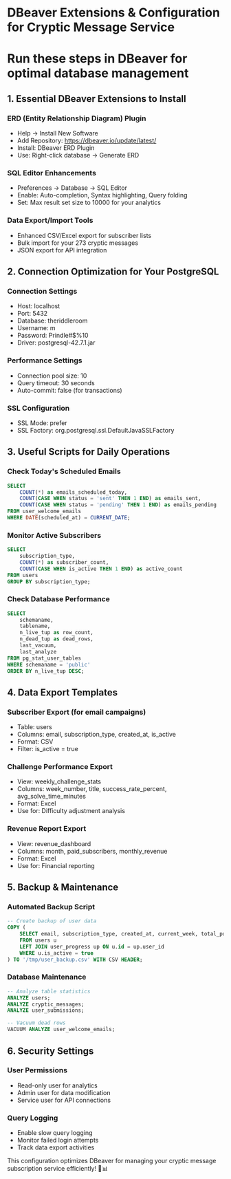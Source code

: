 # DBeaver Extensions & Configuration for Cryptic Message Service
# Run these steps in DBeaver for optimal database management

## 1. Essential DBeaver Extensions to Install

### ERD (Entity Relationship Diagram) Plugin
- Help → Install New Software
- Add Repository: https://dbeaver.io/update/latest/
- Install: DBeaver ERD Plugin
- Use: Right-click database → Generate ERD

### SQL Editor Enhancements
- Preferences → Database → SQL Editor
- Enable: Auto-completion, Syntax highlighting, Query folding
- Set: Max result set size to 10000 for your analytics

### Data Export/Import Tools
- Enhanced CSV/Excel export for subscriber lists
- Bulk import for your 273 cryptic messages
- JSON export for API integration

## 2. Connection Optimization for Your PostgreSQL

### Connection Settings
- Host: localhost
- Port: 5432
- Database: theriddleroom
- Username: m
- Password: Prindle#$%10
- Driver: postgresql-42.7.1.jar

### Performance Settings
- Connection pool size: 10
- Query timeout: 30 seconds
- Auto-commit: false (for transactions)

### SSL Configuration
- SSL Mode: prefer
- SSL Factory: org.postgresql.ssl.DefaultJavaSSLFactory

## 3. Useful Scripts for Daily Operations

### Check Today's Scheduled Emails
```sql
SELECT 
    COUNT(*) as emails_scheduled_today,
    COUNT(CASE WHEN status = 'sent' THEN 1 END) as emails_sent,
    COUNT(CASE WHEN status = 'pending' THEN 1 END) as emails_pending
FROM user_welcome_emails 
WHERE DATE(scheduled_at) = CURRENT_DATE;
```

### Monitor Active Subscribers
```sql
SELECT 
    subscription_type,
    COUNT(*) as subscriber_count,
    COUNT(CASE WHEN is_active THEN 1 END) as active_count
FROM users 
GROUP BY subscription_type;
```

### Check Database Performance
```sql
SELECT 
    schemaname,
    tablename,
    n_live_tup as row_count,
    n_dead_tup as dead_rows,
    last_vacuum,
    last_analyze
FROM pg_stat_user_tables 
WHERE schemaname = 'public'
ORDER BY n_live_tup DESC;
```

## 4. Data Export Templates

### Subscriber Export (for email campaigns)
- Table: users
- Columns: email, subscription_type, created_at, is_active
- Format: CSV
- Filter: is_active = true

### Challenge Performance Export
- View: weekly_challenge_stats
- Columns: week_number, title, success_rate_percent, avg_solve_time_minutes
- Format: Excel
- Use for: Difficulty adjustment analysis

### Revenue Report Export
- View: revenue_dashboard
- Columns: month, paid_subscribers, monthly_revenue
- Format: Excel
- Use for: Financial reporting

## 5. Backup & Maintenance

### Automated Backup Script
```sql
-- Create backup of user data
COPY (
    SELECT email, subscription_type, created_at, current_week, total_points
    FROM users u
    LEFT JOIN user_progress up ON u.id = up.user_id
    WHERE u.is_active = true
) TO '/tmp/user_backup.csv' WITH CSV HEADER;
```

### Database Maintenance
```sql
-- Analyze table statistics
ANALYZE users;
ANALYZE cryptic_messages;
ANALYZE user_submissions;

-- Vacuum dead rows
VACUUM ANALYZE user_welcome_emails;
```

## 6. Security Settings

### User Permissions
- Read-only user for analytics
- Admin user for data modification
- Service user for API connections

### Query Logging
- Enable slow query logging
- Monitor failed login attempts
- Track data export activities

This configuration optimizes DBeaver for managing your cryptic message subscription service efficiently! 🔐📊
